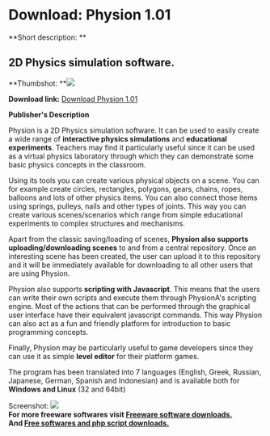 # Download: Physion 1.01

**Short description: **

## 2D Physics simulation software.

  
**Thumbshot: **![](http://www.freewarefiles.com/screenshot/physion_md.jpg)   
  
**Download link:** [Download Physion 1.01](http://freesoftwares.boysofts.com/Physion_program_65430.html)  
  

**Publisher's Description**  
  

Physion is a 2D Physics simulation software. It can be used to easily create a
wide range of **interactive physics simulations** and **educational
experiments**. Teachers may find it particularly useful since it can be used
as a virtual physics laboratory through which they can demonstrate some basic
physics concepts in the classroom.

Using its tools you can create various physical objects on a scene. You can
for example create circles, rectangles, polygons, gears, chains, ropes,
balloons and lots of other physics items. You can also connect those items
using springs, pulleys, nails and other types of joints. This way you can
create various scenes/scenarios which range from simple educational
experiments to complex structures and mechanisms.

Apart from the classic saving/loading of scenes, **Physion also supports
uploading/downloading scenes** to and from a central repository. Once an
interesting scene has been created, the user can upload it to this repository
and it will be immediately available for downloading to all other users that
are using Physion.

Physion also supports **scripting with Javascript**. This means that the users
can write their own scripts and execute them through PhysionA's scripting
engine. Most of the actions that can be performed through the graphical user
interface have their equivalent javascript commands. This way Physion can also
act as a fun and friendly platform for introduction to basic programming
concepts.

Finally, Physion may be particularly useful to game developers since they can
use it as simple **level editor** for their platform games.

The program has been translated into 7 languages (English, Greek, Russian,
Japanese, German, Spanish and Indonesian) and is available both for **Windows
and Linux** (32 and 64bit)

  
  
Screenshot: ![](http://www.freewarefiles.com/screenshot/physion.jpg)  
**For more freeware softwares visit [Freeware software downloads.](http://freesoftwares.boysofts.com/)**   
**And [Free softwares and php script downloads.](http://www.boysofts.com/)**

